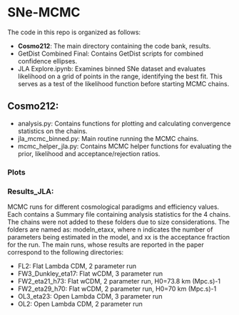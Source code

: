 # SNe-MCMC

The code in this repo is organized as follows:
* **Cosmo212**: The main directory containing the code bank, results.
* GetDist Combined Final: Contains GetDist scripts for combined confidence ellipses.
* JLA Explore.ipynb: Examines binned SNe dataset and evaluates likelihood on a grid of points in the range, identifying the best fit. This serves as a test of the likelihood function before starting MCMC chains.

## Cosmo212:
* analysis.py: Contains functions for plotting and calculating convergence statistics on the chains.
* jla_mcmc_binned.py: Main routine running the MCMC chains.
* mcmc_helper_jla.py: Contains MCMC helper functions for evaluating the prior, likelihood and acceptance/rejection ratios.

### Plots
### Results_JLA:
MCMC runs for different cosmological paradigms and efficiency values. Each contains a Summary file containing analysis statistics for the 4 chains. The chains were not added to these folders due to size considerations. The folders are named as: modeln_etaxx, where n indicates the number of parameters being estimated in the model, and xx is the acceptance fraction for the run. The main runs, whose results are reported in the paper correspond to the following directories:
* FL2: Flat Lambda CDM, 2 parameter run
* FW3_Dunkley_eta17: Flat wCDM, 3 parameter run
* FW2_eta21_h73: Flat wCDM, 2 parameter run, H0=73.8 km (Mpc.s)-1
* FW2_eta29_h70: Flat wCDM, 2 parameter run, H0=70 km (Mpc.s)-1
* OL3_eta23: Open Lambda CDM, 3 parameter run
* OL2: Open Lambda CDM, 2 parameter run


